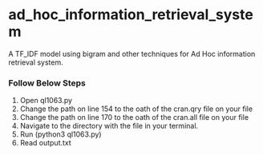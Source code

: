 # ad_hoc_information_retrieval_system
A TF_IDF model using bigram and other techniques for Ad Hoc information retrieval system.

### Follow Below Steps
1. Open ql1063.py
2. Change the path on line 154 to the oath of the cran.qry file on your file
3. Change the path on line 170 to the oath of the cran.all file on your file
4. Navigate to the directory with the file in your terminal.
5. Run (python3 ql1063.py)
6. Read output.txt

